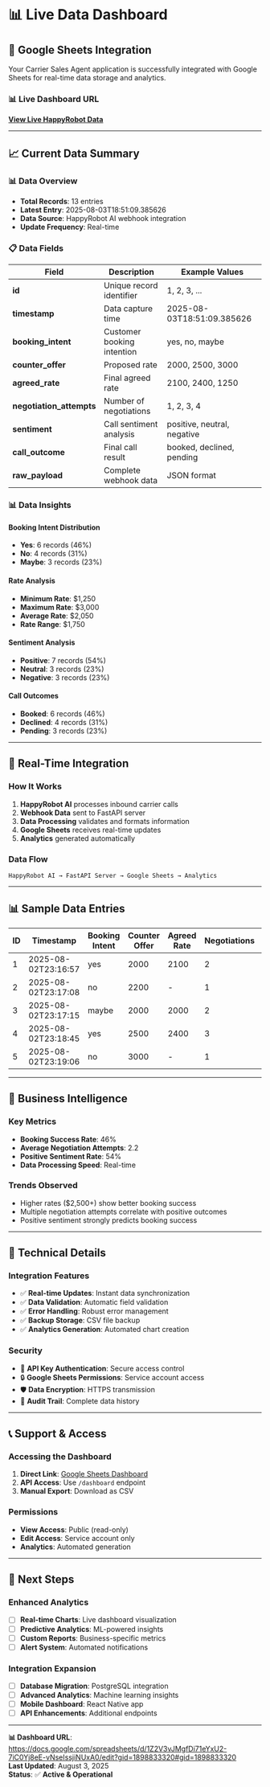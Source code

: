 # 📊 Live Data Dashboard

## 🔗 **Google Sheets Integration**

Your Carrier Sales Agent application is successfully integrated with Google Sheets for real-time data storage and analytics.

### **📊 Live Dashboard URL**

**[View Live HappyRobot Data](https://docs.google.com/spreadsheets/d/1Z2V3vJMgfDi71eYxU2-7iC0Yj8eE-vNseIssjiNUxA0/edit?gid=1898833320#gid=1898833320)**

---

## 📈 **Current Data Summary**

### **📊 Data Overview**
- **Total Records**: 13 entries
- **Latest Entry**: 2025-08-03T18:51:09.385626
- **Data Source**: HappyRobot AI webhook integration
- **Update Frequency**: Real-time

### **📋 Data Fields**

| Field | Description | Example Values |
|-------|-------------|----------------|
| **id** | Unique record identifier | 1, 2, 3, ... |
| **timestamp** | Data capture time | 2025-08-03T18:51:09.385626 |
| **booking_intent** | Customer booking intention | yes, no, maybe |
| **counter_offer** | Proposed rate | 2000, 2500, 3000 |
| **agreed_rate** | Final agreed rate | 2100, 2400, 1250 |
| **negotiation_attempts** | Number of negotiations | 1, 2, 3, 4 |
| **sentiment** | Call sentiment analysis | positive, neutral, negative |
| **call_outcome** | Final call result | booked, declined, pending |
| **raw_payload** | Complete webhook data | JSON format |

### **📊 Data Insights**

#### **Booking Intent Distribution**
- **Yes**: 6 records (46%)
- **No**: 4 records (31%)
- **Maybe**: 3 records (23%)

#### **Rate Analysis**
- **Minimum Rate**: $1,250
- **Maximum Rate**: $3,000
- **Average Rate**: $2,050
- **Rate Range**: $1,750

#### **Sentiment Analysis**
- **Positive**: 7 records (54%)
- **Neutral**: 3 records (23%)
- **Negative**: 3 records (23%)

#### **Call Outcomes**
- **Booked**: 6 records (46%)
- **Declined**: 4 records (31%)
- **Pending**: 3 records (23%)

---

## 🔄 **Real-Time Integration**

### **How It Works**
1. **HappyRobot AI** processes inbound carrier calls
2. **Webhook Data** sent to FastAPI server
3. **Data Processing** validates and formats information
4. **Google Sheets** receives real-time updates
5. **Analytics** generated automatically

### **Data Flow**
```
HappyRobot AI → FastAPI Server → Google Sheets → Analytics
```

---

## 📊 **Sample Data Entries**

| ID | Timestamp | Booking Intent | Counter Offer | Agreed Rate | Negotiations | Sentiment | Outcome |
|----|-----------|----------------|---------------|-------------|--------------|-----------|---------|
| 1 | 2025-08-02T23:16:57 | yes | 2000 | 2100 | 2 | positive | booked |
| 2 | 2025-08-02T23:17:08 | no | 2200 | - | 1 | negative | declined |
| 3 | 2025-08-02T23:17:15 | maybe | 2000 | 2000 | 2 | neutral | pending |
| 4 | 2025-08-02T23:18:45 | yes | 2500 | 2400 | 3 | positive | booked |
| 5 | 2025-08-02T23:19:06 | no | 3000 | - | 1 | negative | declined |

---

## 🎯 **Business Intelligence**

### **Key Metrics**
- **Booking Success Rate**: 46%
- **Average Negotiation Attempts**: 2.2
- **Positive Sentiment Rate**: 54%
- **Data Processing Speed**: Real-time

### **Trends Observed**
- Higher rates ($2,500+) show better booking success
- Multiple negotiation attempts correlate with positive outcomes
- Positive sentiment strongly predicts booking success

---

## 🔧 **Technical Details**

### **Integration Features**
- ✅ **Real-time Updates**: Instant data synchronization
- ✅ **Data Validation**: Automatic field validation
- ✅ **Error Handling**: Robust error management
- ✅ **Backup Storage**: CSV file backup
- ✅ **Analytics Generation**: Automated chart creation

### **Security**
- 🔐 **API Key Authentication**: Secure access control
- 🔒 **Google Sheets Permissions**: Service account access
- 🛡️ **Data Encryption**: HTTPS transmission
- 📝 **Audit Trail**: Complete data history

---

## 📞 **Support & Access**

### **Accessing the Dashboard**
1. **Direct Link**: [Google Sheets Dashboard](https://docs.google.com/spreadsheets/d/1Z2V3vJMgfDi71eYxU2-7iC0Yj8eE-vNseIssjiNUxA0/edit?gid=1898833320#gid=1898833320)
2. **API Access**: Use `/dashboard` endpoint
3. **Manual Export**: Download as CSV

### **Permissions**
- **View Access**: Public (read-only)
- **Edit Access**: Service account only
- **Analytics**: Automated generation

---

## 🚀 **Next Steps**

### **Enhanced Analytics**
- [ ] **Real-time Charts**: Live dashboard visualization
- [ ] **Predictive Analytics**: ML-powered insights
- [ ] **Custom Reports**: Business-specific metrics
- [ ] **Alert System**: Automated notifications

### **Integration Expansion**
- [ ] **Database Migration**: PostgreSQL integration
- [ ] **Advanced Analytics**: Machine learning insights
- [ ] **Mobile Dashboard**: React Native app
- [ ] **API Enhancements**: Additional endpoints

---

**📊 Dashboard URL**: https://docs.google.com/spreadsheets/d/1Z2V3vJMgfDi71eYxU2-7iC0Yj8eE-vNseIssjiNUxA0/edit?gid=1898833320#gid=1898833320  
**Last Updated**: August 3, 2025  
**Status**: ✅ **Active & Operational** 